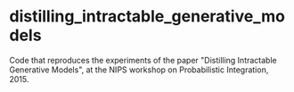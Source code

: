 # distilling_intractable_generative_models
Code that reproduces the experiments of the paper "Distilling Intractable Generative Models", at the NIPS workshop on Probabilistic Integration, 2015.
